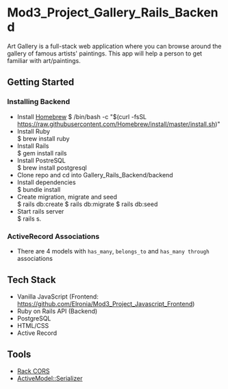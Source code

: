 # Mod3_Project_Gallery_Rails_Backend
Art Gallery is a full-stack web application where you can browse around the gallery of famous artists' paintings. This app will help a person to get familiar with art/paintings.
## Getting Started
### Installing Backend
* Install [Homebrew](https://brew.sh/)
$ /bin/bash -c "$(curl -fsSL https://raw.githubusercontent.com/Homebrew/install/master/install.sh)"
* Install Ruby  
$ brew install ruby
* Install Rails  
$ gem install rails
* Install PostreSQL  
$ brew install postgresql
* Clone repo and cd into Gallery_Rails_Backend/backend 
* Install dependencies  
$ bundle install
* Create migration, migrate and seed  
$ rails db:create
$ rails db:migrate
$ rails db:seed   
* Start rails server  
$ rails s.
### ActiveRecord Associations
* There are 4 models with `has_many`, `belongs_to` and `has_many through` associations
## Tech Stack
* Vanilla JavaScript (Frontend: https://github.com/Elronia/Mod3_Project_Javascript_Frontend)
* Ruby on Rails API (Backend)
* PostgreSQL
* HTML/CSS
* Active Record
## Tools
* [Rack CORS](https://github.com/cyu/rack-cors)
* [ActiveModel::Serializer](https://github.com/rails-api/active_model_serializers)
